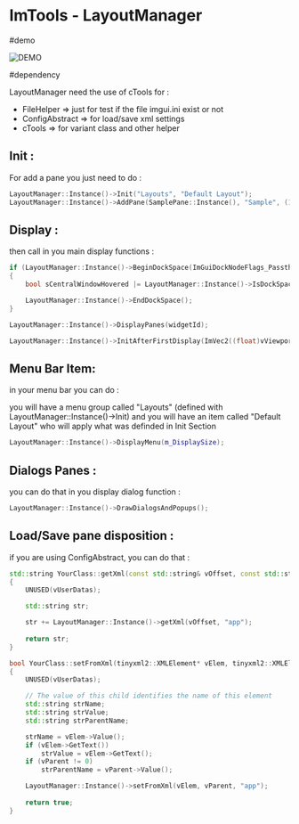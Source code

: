 # ImTools - LayoutManager

#demo

![DEMO]()

#dependency

LayoutManager need the use of cTools for :
- FileHelper => just for test if the file imgui.ini exist or not
- ConfigAbstract => for load/save xml settings
- cTools => for variant class and other helper

## Init : 

For add a pane you just need to do :

```cpp
LayoutManager::Instance()->Init("Layouts", "Default Layout");
LayoutManager::Instance()->AddPane(SamplePane::Instance(), "Sample", (1 << 0), PaneDisposal::LEFT, true, true);
```

## Display :

then call in you main display functions :

```cpp
if (LayoutManager::Instance()->BeginDockSpace(ImGuiDockNodeFlags_PassthruCentralNode))
{
	bool sCentralWindowHovered |= LayoutManager::Instance()->IsDockSpaceHoleHovered();

	LayoutManager::Instance()->EndDockSpace();
}

LayoutManager::Instance()->DisplayPanes(widgetId);

LayoutManager::Instance()->InitAfterFirstDisplay(ImVec2((float)vViewport.z, (float)vViewport.w)); // will apply default layout if needed
```

## Menu Bar Item:

in your menu bar you can do :

you will have a menu group called "Layouts" (defined with LayoutManager::Instance()->Init)
and you will have an item called "Default Layout" who will apply what was definded in Init Section

```cpp
LayoutManager::Instance()->DisplayMenu(m_DisplaySize);
```

## Dialogs Panes :

you can do that in you display dialog function :

```cpp
LayoutManager::Instance()->DrawDialogsAndPopups();
```

## Load/Save pane disposition :

if you are using ConfigAbstract, you can do that :

```cpp
std::string YourClass::getXml(const std::string& vOffset, const std::string& vUserDatas)
{
	UNUSED(vUserDatas);

	std::string str;

	str += LayoutManager::Instance()->getXml(vOffset, "app");
	
	return str;
}

bool YourClass::setFromXml(tinyxml2::XMLElement* vElem, tinyxml2::XMLElement* vParent, const std::string& vUserDatas)
{
	UNUSED(vUserDatas);

	// The value of this child identifies the name of this element
	std::string strName;
	std::string strValue;
	std::string strParentName;

	strName = vElem->Value();
	if (vElem->GetText())
		strValue = vElem->GetText();
	if (vParent != 0)
		strParentName = vParent->Value();

	LayoutManager::Instance()->setFromXml(vElem, vParent, "app");
	
	return true;
}
```
